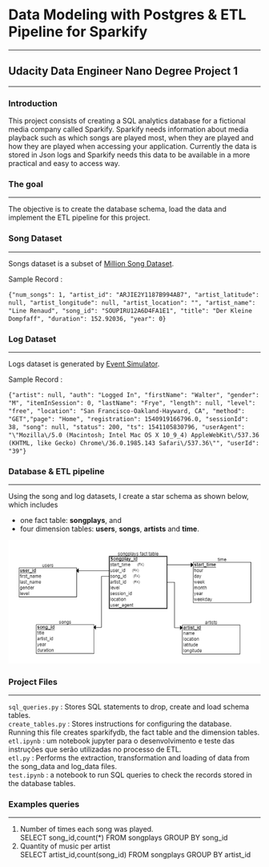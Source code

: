 #  Data Modeling with Postgres & ETL Pipeline for Sparkify 
***
## Udacity Data Engineer Nano Degree Project 1
***
### Introduction

This project consists of creating a SQL analytics database for a fictional media company called Sparkify. Sparkify needs information about media playback such as which songs are played most, when they are played and how they are played when accessing your application. Currently the data is stored in Json logs and Sparkify needs this data to be available in a more practical and easy to access way.

### The goal
***
The objective is to create the database schema, load the data and implement the ETL pipeline for this project.

### Song Dataset
***
Songs dataset is a subset of [Million Song Dataset](http://millionsongdataset.com/).

Sample Record :
```
{"num_songs": 1, "artist_id": "ARJIE2Y1187B994AB7", "artist_latitude": null, "artist_longitude": null, "artist_location": "", "artist_name": "Line Renaud", "song_id": "SOUPIRU12A6D4FA1E1", "title": "Der Kleine Dompfaff", "duration": 152.92036, "year": 0}
```


### Log Dataset
***
Logs dataset is generated by [Event Simulator](https://github.com/Interana/eventsim).

Sample Record :
```
{"artist": null, "auth": "Logged In", "firstName": "Walter", "gender": "M", "itemInSession": 0, "lastName": "Frye", "length": null, "level": "free", "location": "San Francisco-Oakland-Hayward, CA", "method": "GET","page": "Home", "registration": 1540919166796.0, "sessionId": 38, "song": null, "status": 200, "ts": 1541105830796, "userAgent": "\"Mozilla\/5.0 (Macintosh; Intel Mac OS X 10_9_4) AppleWebKit\/537.36 (KHTML, like Gecko) Chrome\/36.0.1985.143 Safari\/537.36\"", "userId": "39"}
```



### Database & ETL pipeline
***
Using the song and log datasets, I create a star schema as shown below, which includes 
* one fact table: **songplays**, and 
* four dimension tables: **users**, **songs**, **artists** and **time**.

![ERD](Sparkify_erd.png)


### Project Files
***
```sql_queries.py``` : Stores SQL statements to drop, create and load schema tables. <br>
```create_tables.py``` : Stores instructions for configuring the database. Running this file creates sparkifydb, the fact table and the dimension tables. <br>
```etl.ipynb``` : um notebook jupyter para o desenvolvimento e teste das instruções que serão utilizadas no processo de ETL. <br>
```etl.py``` : Performs the extraction, transformation and loading of data from the song_data and log_data files. <br>
```test.ipynb``` : a notebook to run SQL queries to check the records stored in the database tables.
### Examples queries
***
1. Number of times each song was played.<br>
SELECT song_id,count(*) FROM songplays GROUP BY song_id
2. Quantity of music per artist <br>
SELECT artist_id,count(song_id) FROM songplays GROUP BY artist_id
